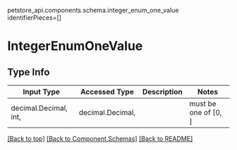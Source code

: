 petstore_api.components.schema.integer_enum_one_value
identifierPieces=[]

# IntegerEnumOneValue

## Type Info
Input Type | Accessed Type | Description | Notes
------------ | ------------- | ------------- | -------------
decimal.Decimal, int,  | decimal.Decimal,  |  | must be one of [0, ]

[[Back to top]](#top) [[Back to Component Schemas]](../../../README.md#Component-Schemas) [[Back to README]](../../../README.md)

